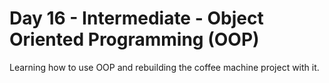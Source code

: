# Day 16 - Intermediate - Object Oriented Programming (OOP)

Learning how to use OOP and rebuilding the coffee machine project with it.
